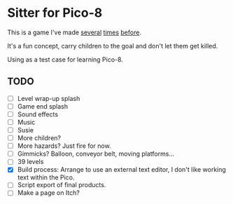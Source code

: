 # Sitter for Pico-8

This is a game I've made
  [several](https://github.com/aksommerville/lilsitter)
  [times](https://github.com/aksommerville/sitter2009)
  [before](https://github.com/aksommerville/sitter).

It's a fun concept, carry children to the goal and don't let them get killed.

Using as a test case for learning Pico-8.

## TODO

- [ ] Level wrap-up splash
- [ ] Game end splash
- [ ] Sound effects
- [ ] Music
- [ ] Susie
- [ ] More children?
- [ ] More hazards? Just fire for now.
- [ ] Gimmicks? Balloon, conveyor belt, moving platforms...
- [ ] 39 levels
- [x] Build process: Arrange to use an external text editor, I don't like working text within the Pico.
- [ ] Script export of final products.
- [ ] Make a page on Itch?
